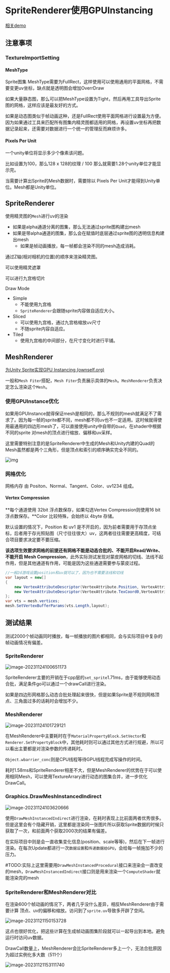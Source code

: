 # SpriteRenderer使用GPUInstancing

[相关demo](https://github.com/ysich/UnityMeshGPUInstancing.git)

## 注意事项

### TextureImportSetting

#### MeshType

Sprite图集  MeshType需要为FullRect，这样使用可以使用通用的平面网格，不需要变更uv坐标，缺点就是透明图会增加OverrDraw

如果大量静态图，那么可以把MeshType设置为Tight，然后再用工具导出Sprite图的网格，这样应该是最友好的方式。

如果是动态图类似于帧动画这种，还是FullRect使用平面网格进行设置最为方便。因为如果通过工具来匹配所有图集内精灵图都适用的网格，再设置uv坐标再把数据记录起来，还需要对数据进行一个统一的管理反而麻烦许多。

#### Pixels Per Unit

一个unity单位将显示多少个像素该问题。

比如设置为100，那么128 x 128的纹理 / 100 那么就需要1.28个unity单位才能显示完。

当需要计算出Sprite的Mesh数据时，需要除以 Pixels Per Unit才能得到Unity单位。Mesh都是Unity单位。

## SpriteRenderer

使用精灵图的`Mesh`进行uv的渲染

- 如果是alpha通道分离的图集，那么无法通过sprite图构建出mesh
- 如果是带alpha通道的图集，那么会在赋值时底层通过sprite图的透明信息构建出mesh
  - 如果是帧动画播放，每一帧都会渲染不同的mesh造成消耗。

通过Z轴(相对相机的位置)的顺序来渲染精灵图。

可以使用精灵遮罩

可以进行九宫格切片

Draw Mode

- Simple
  - 不能使用九宫格
  - `SpriteRenderer`会跟随sprite内容做自适应大小。
- Sliced
  - 可以使用九宫格，通过九宫格缩放uv尺寸
  - 不随sprite内容自适应。
- Tiled
  - 使用九宫格的中间部分，在尺寸变化时进行平铺。

## MeshRenderer

[为Unity Sprite实现GPU Instancing (ownself.org)](https://www.ownself.org/2022/unity-sprite-gpu-instancing.html)

一般和`Mesh Fiter`搭配，`Mesh Fiter`负责展示具体的`Mesh`。`MeshRenderer`负责决定怎么渲染这个`Mesh`。

### 使用GPUInstance优化

如果用GPUInstance就得保证mesh是相同的，那么不规则的mesh就满足不了需求了。因为每一帧的sprite都不同，mesh都不同uv也不一定适用。这时候就得使用最通用的四边形mesh了，可以直接使用unity中自带的`Quad`，在shader中根据不同的sprite 对mesh的顶点进行缩放、偏移和uv采样。

这里需要特别注意的是SpriteRenderer中生成的Mesh和Unity内建的Quad的Mesh虽然都是两个三角形，但是顶点和索引的顺序确实完全不同的。

![img](SpriteRenderer使用GPUInstancing.assets/UnitySpriteGPUInstancing.png)

### 网格优化

网格内存 由 Positon、Normal、Tangent、Color、uv1234 组成。

#### Vertex Compression

**每个通道使用 32bit 浮点数保存，如果勾选Vertex Compression则使用16 bit 浮点数保存。**Color 比较特殊，会始终以 4byte 存储。

默认设置的情况下，Position 和 uv1 是不开启的，因为前者需要用于存顶点坐标，后者用于存光照贴图（尺寸往往很大）uv，这两者往往需要更高精度，可结合项目要求决定要不要压缩。

**该选项生效要求网格的前提还有网格不能是动态合批的、不能开启Read/Write、不能开启 Mesh Compression**，此外实际测试发现对蒙皮网格的切线、法线不起作用，但是其他通道有作用，可能是因为这些通道需要参与蒙皮过程。

```c#
//一般2d游戏设置position和uv就可以了，因为也不需要法线和切线
var layout = new[]
{
	new VertexAttributeDescriptor(VertexAttribute.Position, VertexAttributeFormat.Float16,2),
	new VertexAttributeDescriptor(VertexAttribute.TexCoord0,VertexAttributeFormat.Float16,2),
};
var vts = mesh.vertices;
mesh.SetVertexBufferParams(vts.Length,layout);
```

## 测试结果

测试2000个帧动画同时播放，每一帧播放的图片都相同，会与实际项目中复杂的帧动画情况有偏差。

### SpriteRenderer

![image-20231124100651173](SpriteRenderer使用GPUInstancing.assets/image-20231124100651173.png)

SpriteRenderer主要的开销在于cpp层的`set_sprite`1.71ms，由于能够使用动态合批，满足条件go可以通过一个drawCall进行渲染。

如果是四边形网格那么动态合批处理起来很快，但是如果Sprite是不规则网格顶点、三角面过多的话耗时会增加不少。

### MeshRenderer

![image-20231124101729121](SpriteRenderer使用GPUInstancing.assets/image-20231124101729121.png)

在MeshRenderer中主要耗时在于`MaterialPropertyBlock.SetVector`和`Renderer.SetPropertyBlock`中，其他耗时则可以通过其他方式进行规避，所以可以看出主要都是对渲染参数的传递耗时。

`Object.wbarrier_conc`则是CPU线程等待GPU线程完成写操作的时间。

耗时1.58ms和SpriteRenderer相差不大，但是MeshRenderer的优势在于可以使用相同Mesh，可以使用TextureArrary进行动态的图集合并，进一步优化DrawCall。

### Graphics.DrawMeshInstancedIndirect

![image-20231124103620666](SpriteRenderer使用GPUInstancing.assets/image-20231124103620666.png)

使用`DrawMeshInstancedIndirect`进行渲染，在耗时表现上比前面两者优秀很多。但是这里会有个隐藏开销，这里都是渲染同一张图片所以获取Sprite数据的时候只获取了一次，和前面两个获取2000次的结果有偏差。

在实际项目中则是会一直收集变化信息(position、scale等等)，然后在下一帧进行渲染。在每次Update都进行一次`数据设置`和`传递数据给GPU`，会给每一帧施加不少的压力。

#TODO:实际上这里需要用`DrawMeshInstancedProcedural`接口来渲染会一直改变的mesh，`DrawMeshInstancedIndirect`接口则是用来渲染一个`ComputeShader`就能渲染完的mesh

### SpriteRenderer和MeshRenderer对比

在渲染600个帧动画的情况下，两者几乎没什么差异，相反MeshRenderer由于需要计算 顶点、uv的偏移和缩放。访问到了`sprite.uv`导致多开辟了空间。

![image-20231121150153728](SpriteRenderer使用GPUInstancing.assets/image-20231121150153728.png)

这点也很好优化，把这些计算在生成帧动画图集阶段就可以一起导出到本地。避免运行时访问uv数据。

DrawCall数量上，MeshRenderer会比SpriteRenderer多上一个，无法合批原因为超过实例化多大数（511个）

![image-20231121153111740](SpriteRenderer使用GPUInstancing.assets/image-20231121153111740.png)